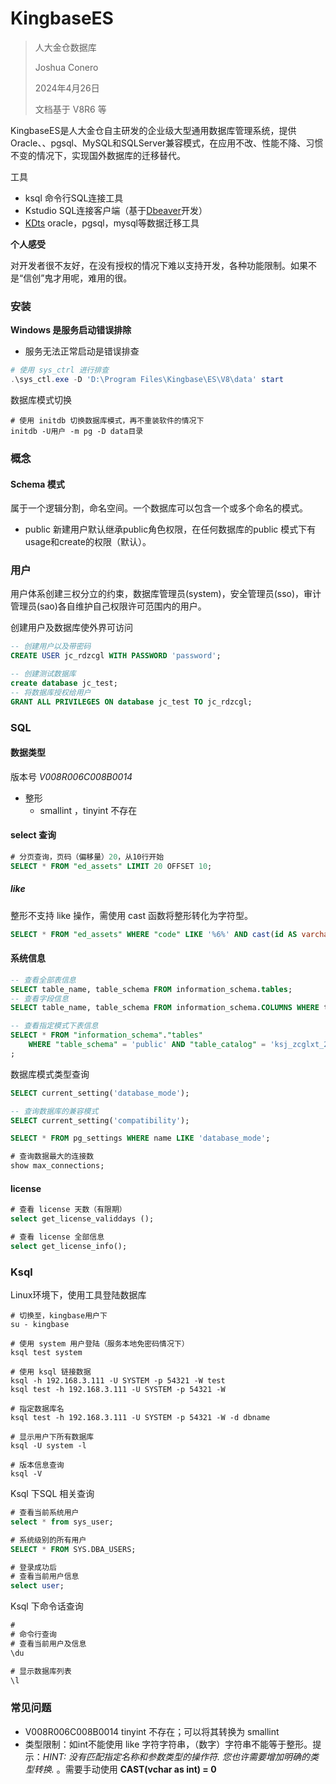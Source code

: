 # KingbaseES

> 人大金仓数据库
>
> Joshua Conero
>
> 2024年4月26日
>
> 文档基于 V8R6 等



KingbaseES是人大金仓自主研发的企业级大型通用数据库管理系统，提供Oracle、、pgsql、MySQL和SQLServer兼容模式，在应用不改、性能不降、习惯不变的情况下，实现国外数据库的迁移替代。



工具

- ksql        命令行SQL连接工具
- Kstudio  SQL连接客户端（基于[Dbeaver](https://github.com/dbeaver/dbeaver)开发）
- [KDts](https://help.kingbase.com.cn/v8/development/develop-transfer/kdts-plus/index.html)       oracle，pgsql，mysql等数据迁移工具 



**个人感受**

对开发者很不友好，在没有授权的情况下难以支持开发，各种功能限制。如果不是“信创”鬼才用呢，难用的很。



### 安装

**Windows 是服务启动错误排除**

- 服务无法正常启动是错误排查

```powershell
# 使用 sys_ctrl 进行排查
.\sys_ctl.exe -D 'D:\Program Files\Kingbase\ES\V8\data' start
```



数据库模式切换

```shell
# 使用 initdb 切换数据库模式，再不重装软件的情况下
initdb -U用户 -m pg -D data目录
```



### 概念

#### Schema 模式

属于一个逻辑分割，命名空间。一个数据库可以包含一个或多个命名的模式。

- public                   新建用户默认继承public角色权限，在任何数据库的public 模式下有usage和create的权限（默认）。





### 用户

用户体系创建三权分立的约束，数据库管理员(system)，安全管理员(sso)，审计管理员(sao)各自维护自己权限许可范围内的用户。



创建用户及数据库使外界可访问

```sql
-- 创建用户以及带密码
CREATE USER jc_rdzcgl WITH PASSWORD 'password';

-- 创建测试数据库
create database jc_test;
-- 将数据库授权给用户
GRANT ALL PRIVILEGES ON database jc_test TO jc_rdzcgl;
```



### SQL

#### 数据类型

版本号 *V008R006C008B0014*

- 整形
  - smallint                 ，tinyint 不存在



#### select 查询

```sql
# 分页查询，页码（偏移量）20，从10行开始 
SELECT * FROM "ed_assets" LIMIT 20 OFFSET 10;	
```





##### like

整形不支持 like 操作，需使用 cast 函数将整形转化为字符型。

```sql
SELECT * FROM "ed_assets" WHERE "code" LIKE '%6%' AND cast(id AS varchar) LIKE '%8%';	
```





#### 系统信息

```sql
-- 查看全部表信息
SELECT table_name, table_schema FROM information_schema.tables;
-- 查看字段信息
SELECT table_name, table_schema FROM information_schema.COLUMNS WHERE table_name = 'tbname';

-- 查看指定模式下表信息
SELECT * FROM "information_schema"."tables"
	WHERE "table_schema" = 'public' AND "table_catalog" = 'ksj_zcglxt_24'
;
```



数据库模式类型查询

```sql
SELECT current_setting('database_mode');

-- 查询数据库的兼容模式
SELECT current_setting('compatibility');

SELECT * FROM pg_settings WHERE name LIKE 'database_mode';

# 查询数据最大的连接数
show max_connections;
```



#### license

```sql
# 查看 license 天数（有限期）
select get_license_validdays ();

# 查看 license 全部信息
select get_license_info();
```





### Ksql

Linux环境下，使用工具登陆数据库

```shell
# 切换至，kingbase用户下
su - kingbase

# 使用 system 用户登陆（服务本地免密码情况下）
ksql test system

# 使用 ksql 链接数据
ksql -h 192.168.3.111 -U SYSTEM -p 54321 -W test
ksql test -h 192.168.3.111 -U SYSTEM -p 54321 -W

# 指定数据库名
ksql test -h 192.168.3.111 -U SYSTEM -p 54321 -W -d dbname

# 显示用户下所有数据库
ksql -U system -l

# 版本信息查询
ksql -V
```



Ksql 下SQL 相关查询

```sql
# 查看当前系统用户
select * from sys_user;

# 系统级别的所有用户
SELECT * FROM SYS.DBA_USERS;

# 登录成功后
# 查看当前用户信息
select user;
```





Ksql 下命令话查询

```sql
#
# 命令行查询
# 查看当前用户及信息
\du

# 显示数据库列表
\l
```





### 常见问题

- V008R006C008B0014 tinyint 不存在；可以将其转换为 smallint
- 类型限制：如int不能使用 like 字符字符串，（数字）字符串不能等于整形。提示：*HINT:  没有匹配指定名称和参数类型的操作符. 您也许需要增加明确的类型转换.* 。需要手动使用 **CAST(vchar as int) = 0**



